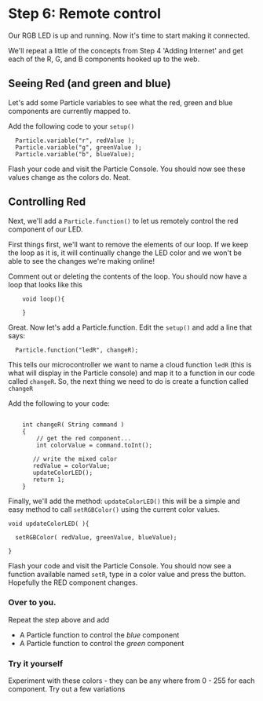 # Step 6: Remote control 

Our RGB LED is up and running. Now it's time to start making it connected. 

We'll repeat a little of the concepts from Step 4 'Adding Internet' and get each of the R, G, and B components hooked up to the web. 


## Seeing Red (and green and blue)

Let's add some Particle variables to see what the red, green and blue components are currently mapped to.

Add the following code to your `setup()`

````
  Particle.variable("r", redValue );
  Particle.variable("g", greenValue );
  Particle.variable("b", blueValue);
````

Flash your code and visit the Particle Console. You should now see these values change as the colors do. Neat. 

## Controlling Red

Next, we'll add a `Particle.function()` to let us remotely control the red component of our LED.

First things first, we'll want to remove the elements of our loop. If we keep the loop as it is, it will continually change the LED color and we won't be able to see the changes we're making online!

Comment out or deleting the contents of the loop. You should now have a loop that looks like this 

````
	void loop(){
		
	}
````

Great. Now let's add a Particle.function. Edit the `setup()` and add a line that says:

````
  Particle.function("ledR", changeR);
````

This tells our microcontroller we want to name a cloud function `ledR` (this is what will display in the Particle console) and map it to a function in our code called `changeR`. So, the next thing we need to do is create a function called `changeR`

Add the following to your code:

````

	int changeR( String command )
	{
	    // get the red component...
	    int colorValue = command.toInt();

	   // write the mixed color
	   redValue = colorValue;
	   updateColorLED();
	   return 1;
	}

````

Finally, we'll add the method: `updateColorLED()` this will be a simple and easy method to call `setRGBColor()` using the current color values. 

````
void updateColorLED( ){

  setRGBColor( redValue, greenValue, blueValue);

}		
````

Flash your code and visit the Particle Console. You should now see a function available named `setR`, type in a color value and press the button. Hopefully the RED component changes. 

### Over to you.

Repeat the step above and add 

- A Particle function to control the _blue_ component
- A Particle function to control the _green_ component



### Try it yourself

Experiment with these colors - they can be any where from 0 - 255 for each component. Try out a few variations 


